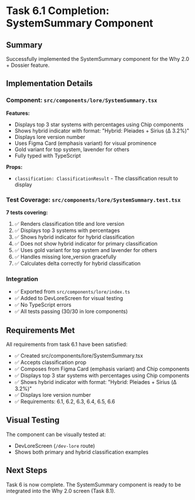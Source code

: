 # Task 6.1 Completion: SystemSummary Component

## Summary

Successfully implemented the SystemSummary component for the Why 2.0 + Dossier feature.

## Implementation Details

### Component: `src/components/lore/SystemSummary.tsx`

**Features:**
- Displays top 3 star systems with percentages using Chip components
- Shows hybrid indicator with format: "Hybrid: Pleiades + Sirius (Δ 3.2%)"
- Displays lore version number
- Uses Figma Card (emphasis variant) for visual prominence
- Gold variant for top system, lavender for others
- Fully typed with TypeScript

**Props:**
- `classification: ClassificationResult` - The classification result to display

### Test Coverage: `src/components/lore/SystemSummary.test.tsx`

**7 tests covering:**
1. ✅ Renders classification title and lore version
2. ✅ Displays top 3 systems with percentages
3. ✅ Shows hybrid indicator for hybrid classification
4. ✅ Does not show hybrid indicator for primary classification
5. ✅ Uses gold variant for top system and lavender for others
6. ✅ Handles missing lore_version gracefully
7. ✅ Calculates delta correctly for hybrid classification

### Integration

- ✅ Exported from `src/components/lore/index.ts`
- ✅ Added to DevLoreScreen for visual testing
- ✅ No TypeScript errors
- ✅ All tests passing (30/30 in lore components)

## Requirements Met

All requirements from task 6.1 have been satisfied:
- ✅ Created src/components/lore/SystemSummary.tsx
- ✅ Accepts classification prop
- ✅ Composes from Figma Card (emphasis variant) and Chip components
- ✅ Displays top 3 star systems with percentages using Chip components
- ✅ Shows hybrid indicator with format: "Hybrid: Pleiades + Sirius (Δ 3.2%)"
- ✅ Displays lore version number
- ✅ Requirements: 6.1, 6.2, 6.3, 6.4, 6.5, 6.6

## Visual Testing

The component can be visually tested at:
- DevLoreScreen (`/dev-lore` route)
- Shows both primary and hybrid classification examples

## Next Steps

Task 6 is now complete. The SystemSummary component is ready to be integrated into the Why 2.0 screen (Task 8.1).
